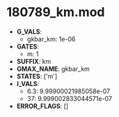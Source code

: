 # 180789_km.mod

- **G_VALS**:
  - gkbar_km: 1e-06
- **GATES**:
  - m: 1
- **SUFFIX**: km
- **GMAX_NAME**: gkbar_km
- **STATES**: ['m']
- **I_VALS**:
  - 6.3: 9.99900021985058e-07
  - 37: 9.999002833044571e-07
- **ERROR_FLAGS**: []
